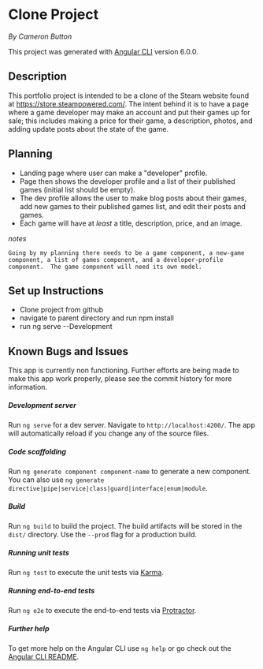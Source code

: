 # Clone Project
_By Cameron Button_

This project was generated with [Angular CLI](https://github.com/angular/angular-cli) version 6.0.0.

## Description

This portfolio project is intended to be a clone of the Steam website found at https://store.steampowered.com/.  The intent behind it is to have a page where a game developer may make an account and put their games up for sale; this includes making a price for their game, a description, photos, and adding update posts about the state of the game.

## Planning

  * Landing page where user can make a "developer" profile.
  * Page then shows the developer profile and a list of their published games (initial list should be empty).
  * The dev profile allows the user to make blog posts about their games, add new games to their published games list, and edit their posts and games.
  * Each game will have at _least_ a title, description, price, and an image.

  _notes_

    Going by my planning there needs to be a game component, a new-game component, a list of games component, and a developer-profile component.  The game component will need its own model.

## Set up Instructions

  * Clone project from github
  * navigate to parent directory and run npm install
  * run ng serve --Development

## Known Bugs and Issues

  This app is currently non functioning.  Further efforts are being made to make this app work properly, please see the commit history for more information.



##### Development server

Run `ng serve` for a dev server. Navigate to `http://localhost:4200/`. The app will automatically reload if you change any of the source files.

##### Code scaffolding

Run `ng generate component component-name` to generate a new component. You can also use `ng generate directive|pipe|service|class|guard|interface|enum|module`.

##### Build

Run `ng build` to build the project. The build artifacts will be stored in the `dist/` directory. Use the `--prod` flag for a production build.

##### Running unit tests

Run `ng test` to execute the unit tests via [Karma](https://karma-runner.github.io).

##### Running end-to-end tests

Run `ng e2e` to execute the end-to-end tests via [Protractor](http://www.protractortest.org/).

##### Further help

To get more help on the Angular CLI use `ng help` or go check out the [Angular CLI README](https://github.com/angular/angular-cli/blob/master/README.md).
